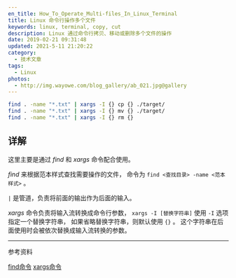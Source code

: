 ```yaml
---
en_title: How_To_Operate_Multi-files_In_Linux_Terminal
title: Linux 命令行操作多个文件
keywords: linux, terminal, copy, cut
description: Linux 通过命令行拷贝、移动或删除多个文件的操作
date: 2019-02-21 09:31:48
updated: 2021-5-11 21:20:22
category:
  - 技术文章
tags:
  - Linux
photos:
  - http://img.wayowe.com/blog_gallery/ab_021.jpg@gallery
---
```


``` bash
find . -name "*.txt" | xargs -I {} cp {} ./target/
find . -name "*.txt" | xargs -I {} mv {} ./target/
find . -name "*.txt" | xargs -I {} rm {}
```

## 详解

这里主要是通过 *find* 和 *xargs* 命令配合使用。

*find* 来根据范本样式查找需要操作的文件，
命令为 `find <查找目录> -name <范本样式>` 。

`|` 是管道，负责将前面的输出作为后面的输入。

*xargs* 命令负责将输入流转换成命令行参数，
`xargs -I [替换字符串]` 使用 `-I` 选项指定一个替换字符串，
如果省略替换字符串，则默认使用 `{}` 。
这个字符串在后面使用时会被依次替换成输入流转换的参数。

---

参考资料

[find命令](http://man.linuxde.net/find)
[xargs命令](http://man.linuxde.net/xargs)
